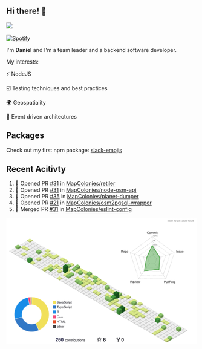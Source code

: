 ## Hi there! 👋

<p>
  <img src="https://github-readme-stats.vercel.app/api?username=syncush&theme=tokyonight">
</p>

[![Spotify](https://novatorem-rust.vercel.app/api/spotify)](https://open.spotify.com/user/syncush)

I'm **Daniel** and I'm a team leader and a backend software developer.

My interests:

⚡ NodeJS

☑️ Testing techniques and best practices

🌍 Geospatiality

🧠 Event driven architectures

## Packages
Check out my first npm package: [slack-emojis](https://www.npmjs.com/package/slack-emojis)

## Recent Acitivty
<!--START_SECTION:activity-->
1. 💪 Opened PR [#31](https://github.com/MapColonies/retiler/pull/31) in [MapColonies/retiler](https://github.com/MapColonies/retiler)
2. 💪 Opened PR [#31](https://github.com/MapColonies/node-osm-api/pull/31) in [MapColonies/node-osm-api](https://github.com/MapColonies/node-osm-api)
3. 💪 Opened PR [#35](https://github.com/MapColonies/planet-dumper/pull/35) in [MapColonies/planet-dumper](https://github.com/MapColonies/planet-dumper)
4. 💪 Opened PR [#21](https://github.com/MapColonies/osm2pgsql-wrapper/pull/21) in [MapColonies/osm2pgsql-wrapper](https://github.com/MapColonies/osm2pgsql-wrapper)
5. 🎉 Merged PR [#31](https://github.com/MapColonies/eslint-config/pull/31) in [MapColonies/eslint-config](https://github.com/MapColonies/eslint-config)
<!--END_SECTION:activity-->

![contrib](./profile-3d-contrib/profile-green-animate.svg)
